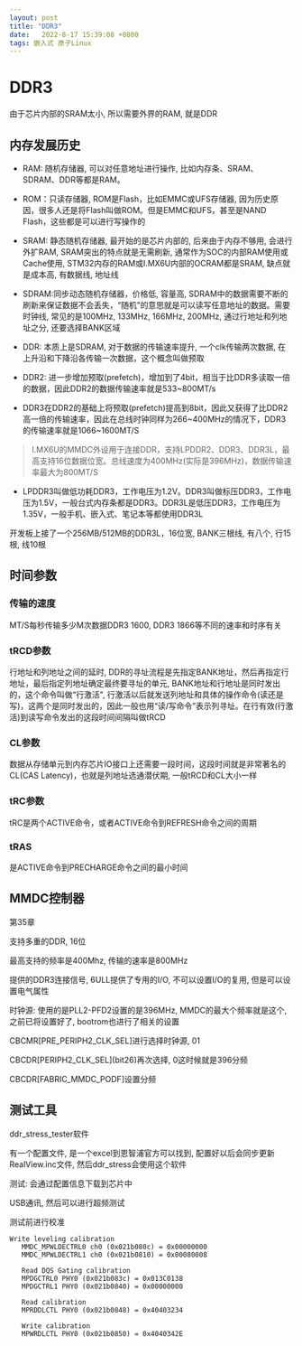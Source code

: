 ```yaml
---
layout: post
title: "DDR3" 
date:   2022-8-17 15:39:08 +0800
tags: 嵌入式 原子Linux
---
```


# DDR3

由于芯片内部的SRAM太小, 所以需要外界的RAM, 就是DDR

## 内存发展历史

+   RAM: 随机存储器, 可以对任意地址进行操作, 比如内存条、SRAM、SDRAM、DDR等都是RAM。

+   ROM：只读存储器, ROM是Flash，比如EMMC或UFS存储器, 因为历史原因，很多人还是将Flash叫做ROM。但是EMMC和UFS，甚至是NAND Flash，这些都是可以进行写操作的

+   SRAM: 静态随机存储器, 最开始的是芯片内部的, 后来由于内存不够用, 会进行外扩RAM, SRAM突出的特点就是无需刷新, 通常作为SOC的内部RAM使用或Cache使用, STM32内存的RAM或I.MX6U内部的OCRAM都是SRAM, 缺点就是成本高, 有数据线, 地址线

+   SDRAM:同步动态随机存储器，价格低, 容量高,  SDRAM中的数据需要不断的刷新来保证数据不会丢失，“随机”的意思就是可以读写任意地址的数据。需要时钟线, 常见的是100MHz, 133MHz, 166MHz, 200MHz, 通过行地址和列地址之分, 还要选择BANK区域
+   DDR: 本质上是SDRAM, 对于数据的传输速率提升, 一个clk传输两次数据, 在上升沿和下降沿各传输一次数据，这个概念叫做预取
+   DDR2: 进一步增加预取(prefetch)，增加到了4bit，相当于比DDR多读取一倍的数据，因此DDR2的数据传输速率就是533~800MT/s
+   DDR3在DDR2的基础上将预取(prefetch)提高到8bit，因此又获得了比DDR2高一倍的传输速率，因此在总线时钟同样为266\~400MHz的情况下，DDR3的传输速率就是1066~1600MT/S

>   I.MX6U的MMDC外设用于连接DDR，支持LPDDR2、DDR3、DDR3L，最高支持16位数据位宽。总线速度为400MHz(实际是396MHz)，数据传输速率最大为800MT/S

+   LPDDR3叫做低功耗DDR3，工作电压为1.2V。DDR3叫做标压DDR3，工作电压为1.5V，一般台式内存条都是DDR3。DDR3L是低压DDR3，工作电压为1.35V，一般手机、嵌入式、笔记本等都使用DDR3L

开发板上接了一个256MB/512MB的DDR3L，16位宽, BANK三根线, 有八个, 行15根, 线10根

## 时间参数

### 传输的速度

MT/S每秒传输多少M次数据DDR3 1600, DDR3 1866等不同的速率和时序有关

### tRCD参数

行地址和列地址之间的延时, DDR的寻址流程是先指定BANK地址，然后再指定行地址，最后指定列地址确定最终要寻址的单元, BANK地址和行地址是同时发出的，这个命令叫做“行激活", 行激活以后就发送列地址和具体的操作命令(读还是写)，这两个是同时发出的，因此一般也用“读/写命令”表示列寻址。在行有效(行激活)到读写命令发出的这段时间间隔叫做tRCD

### CL参数

数据从存储单元到内存芯片IO接口上还需要一段时间，这段时间就是非常著名的CL(CAS Latency)，也就是列地址选通潜伏期, 一般tRCD和CL大小一样

### tRC参数

tRC是两个ACTIVE命令，或者ACTIVE命令到REFRESH命令之间的周期

### tRAS

是ACTIVE命令到PRECHARGE命令之间的最小时间



## MMDC控制器

第35章

支持多重的DDR, 16位

最高支持的频率是400Mhz, 传输的速率是800MHz

提供的DDR3连接信号, 6ULL提供了专用的I/O, 不可以设置I/O的复用, 但是可以设置电气属性

时钟源: 使用的是PLL2-PFD2设置的是396MHz, MMDC的最大个频率就是这个, 之前已将设置好了, bootrom也进行了相关的设置

CBCMR[PRE_PERIPH2_CLK_SEL]进行选择时钟源, 01

CBCDR[PERIPH2_CLK_SEL]\(bit26)再次选择, 0这时候就是396分频

CBCDR[FABRIC_MMDC_PODF]设置分频

## 测试工具

ddr_stress_tester软件

有一个配置文件, 是一个excel到恩智浦官方可以找到, 配置好以后会同步更新RealView.inc文件, 然后ddr_stress会使用这个软件

测试: 会通过配置信息下载到芯片中

USB通讯, 然后可以进行超频测试

测试前进行校准

```
Write leveling calibration
   MMDC_MPWLDECTRL0 ch0 (0x021b080c) = 0x00000000
   MMDC_MPWLDECTRL1 ch0 (0x021b0810) = 0x00080008

   Read DQS Gating calibration
   MPDGCTRL0 PHY0 (0x021b083c) = 0x013C0138
   MPDGCTRL1 PHY0 (0x021b0840) = 0x00000000

   Read calibration
   MPRDDLCTL PHY0 (0x021b0848) = 0x40403234

   Write calibration
   MPWRDLCTL PHY0 (0x021b0850) = 0x4040342E
```








